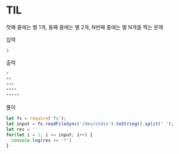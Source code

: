 # TIL

첫째 줄에는 별 1개, 둘째 줄에는 별 2개, N번째 줄에는 별 N개를 찍는 문제

입력
```js
5
```

출력
```js
*
**
***
****
*****
```

풀이
```js
let fs = require('fs');
let input = fs.readFileSync('/dev/stdin').toString().split(' ');
let res = ''
for(let i = 1; i <= input; i++) {
  console.log(res += '*')
}
```
